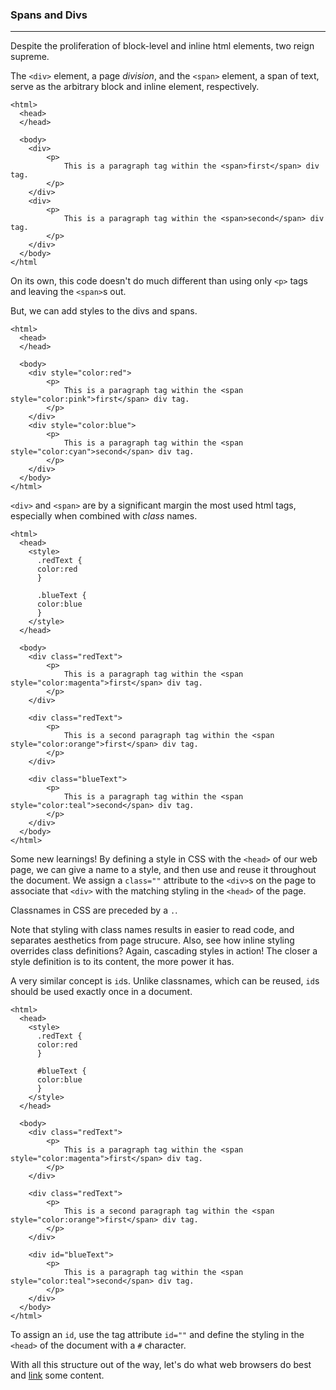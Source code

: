 ### Spans and Divs

-----

Despite the proliferation of block-level and inline html elements, two reign supreme.

The `<div>` element, a page *division*, and the `<span>` element, a span of text, serve as the arbitrary block and inline element, respectively. 

```
<html>
  <head>
  </head>
  
  <body>
    <div>
        <p>
            This is a paragraph tag within the <span>first</span> div tag.
        </p>
    </div>
    <div>
        <p>
            This is a paragraph tag within the <span>second</span> div tag.
        </p>
    </div>
  </body>
</html  
```

On its own, this code doesn't do much different than using only `<p>` tags and leaving the `<span>`s out.

But, we can add styles to the divs and spans.

```
<html>
  <head>
  </head>
  
  <body>
    <div style="color:red">
        <p>
            This is a paragraph tag within the <span style="color:pink">first</span> div tag.
        </p>
    </div>
    <div style="color:blue">
        <p>
            This is a paragraph tag within the <span style="color:cyan">second</span> div tag.
        </p>
    </div>
  </body>
</html>  
```

`<div>` and `<span>` are by a significant margin the most used html tags, especially when combined with *class* names.

```
<html>
  <head>
    <style>
      .redText {
      color:red
      }
      
      .blueText {
      color:blue
      }
    </style>
  </head>
  
  <body>
    <div class="redText">
        <p>
            This is a paragraph tag within the <span style="color:magenta">first</span> div tag.
        </p>
    </div>
    
    <div class="redText">
        <p>
            This is a second paragraph tag within the <span style="color:orange">first</span> div tag.
        </p>
    </div>
    
    <div class="blueText">
        <p>
            This is a paragraph tag within the <span style="color:teal">second</span> div tag.
        </p>
    </div>
  </body>
</html>  
```

Some new learnings! By defining a style in CSS with the `<head>` of our web page, we can give a name to a style, and then use and reuse it throughout the document. We assign a `class=""` attribute to the `<div>`s on the page to associate that `<div>` with the matching styling in the `<head>` of the page. 

Classnames in CSS are preceded by a `.`.

Note that styling with class names results in easier to read code, and separates aesthetics from page strucure. Also, see how inline styling overrides class definitions? Again, cascading styles in action! The closer a style definition is to its content, the more power it has. 

A very similar concept is `id`s. Unlike classnames, which can be reused, `id`s should be used exactly once in a document. 

```
<html>
  <head>
    <style>
      .redText {
      color:red
      }
      
      #blueText {
      color:blue
      }
    </style>
  </head>
  
  <body>
    <div class="redText">
        <p>
            This is a paragraph tag within the <span style="color:magenta">first</span> div tag.
        </p>
    </div>
    
    <div class="redText">
        <p>
            This is a second paragraph tag within the <span style="color:orange">first</span> div tag.
        </p>
    </div>
    
    <div id="blueText">
        <p>
            This is a paragraph tag within the <span style="color:teal">second</span> div tag.
        </p>
    </div>
  </body>
</html>  
```

To assign an `id`, use the tag attribute `id=""` and define the styling in the `<head>` of the document with a `#` character.

With all this structure out of the way, let's do what web browsers do best and [link](link.md) some content.
